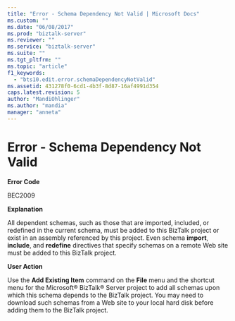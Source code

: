 ```yaml
---
title: "Error - Schema Dependency Not Valid | Microsoft Docs"
ms.custom: ""
ms.date: "06/08/2017"
ms.prod: "biztalk-server"
ms.reviewer: ""
ms.service: "biztalk-server"
ms.suite: ""
ms.tgt_pltfrm: ""
ms.topic: "article"
f1_keywords: 
  - "bts10.edit.error.schemaDependencyNotValid"
ms.assetid: 431278f0-6cd1-4b3f-8d87-16af4991d354
caps.latest.revision: 5
author: "MandiOhlinger"
ms.author: "mandia"
manager: "anneta"
---
```

# Error - Schema Dependency Not Valid
**Error Code**  
  
 BEC2009  
  
 **Explanation**  
  
 All dependent schemas, such as those that are imported, included, or redefined in the current schema, must be added to this BizTalk project or exist in an assembly referenced by this project. Even schema **import**, **include**, and **redefine** directives that specify schemas on a remote Web site must be added to this BizTalk project.  
  
 **User Action**  
  
 Use the **Add Existing Item** command on the **File** menu and the shortcut menu for the Microsoft® BizTalk® Server project to add all schemas upon which this schema depends to the BizTalk project. You may need to download such schemas from a Web site to your local hard disk before adding them to the BizTalk project.